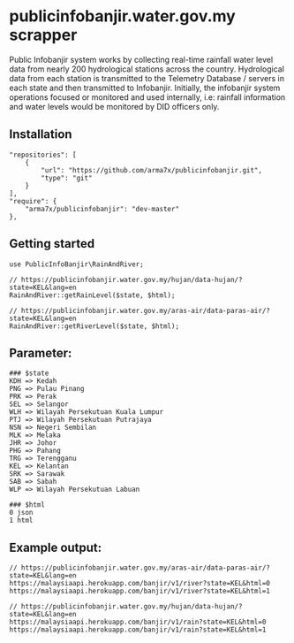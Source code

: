 # publicinfobanjir.water.gov.my scrapper

Public Infobanjir system works by collecting real-time rainfall water level data from nearly 200 hydrological stations across the country. Hydrological data from each station is transmitted to the Telemetry Database / servers in each state and then transmitted to Infobanjir. Initially, the infobanjir system operations focused or monitored and used internally, i.e: rainfall information and water levels would be monitored by DID officers only.


## Installation

```
"repositories": [
    {
        "url": "https://github.com/arma7x/publicinfobanjir.git",
        "type": "git"
    }
],
"require": {
    "arma7x/publicinfobanjir": "dev-master"
},

```

## Getting started

```
use PublicInfoBanjir\RainAndRiver;

// https://publicinfobanjir.water.gov.my/hujan/data-hujan/?state=KEL&lang=en
RainAndRiver::getRainLevel($state, $html);

// https://publicinfobanjir.water.gov.my/aras-air/data-paras-air/?state=KEL&lang=en
RainAndRiver::getRiverLevel($state, $html);

```

## Parameter:

```
### $state
KDH => Kedah
PNG => Pulau Pinang
PRK => Perak
SEL => Selangor
WLH => Wilayah Persekutuan Kuala Lumpur
PTJ => Wilayah Persekutuan Putrajaya
NSN => Negeri Sembilan
MLK => Melaka
JHR => Johor
PHG => Pahang
TRG => Terengganu
KEL => Kelantan
SRK => Sarawak
SAB => Sabah
WLP => Wilayah Persekutuan Labuan

### $html
0 json
1 html

```

## Example output:

```
// https://publicinfobanjir.water.gov.my/aras-air/data-paras-air/?state=KEL&lang=en
https://malaysiaapi.herokuapp.com/banjir/v1/river?state=KEL&html=0
https://malaysiaapi.herokuapp.com/banjir/v1/river?state=KEL&html=1

// https://publicinfobanjir.water.gov.my/hujan/data-hujan/?state=KEL&lang=en
https://malaysiaapi.herokuapp.com/banjir/v1/rain?state=KEL&html=0
https://malaysiaapi.herokuapp.com/banjir/v1/rain?state=KEL&html=1


```
